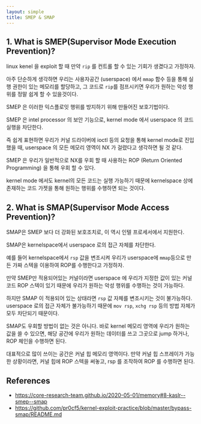 ```yaml
---
layout: simple
title: SMEP & SMAP
---
```


## **1. What is SMEP(Supervisor Mode Execution Prevention)?**

linux kenel 을 exploit 할 때 만약 `rip` 를 컨트롤 할 수 있는 기회가 생겼다고 가정하자.

아주 단순하게 생각하면 우리는 사용자공간 (userspace) 에서 `mmap` 함수 등을 통해 실행 권한이 있는 메모리를 할당하고, 그 코드로 `rip`를 점프시키면 우리가 원하는 악성 행위를 정말 쉽게 할 수 있을것이다. 

SMEP 은 이러한 익스플로잇 행위를 방지하기 위해 만들어진 보호기법이다. 

SMEP 은 intel processor 의 보안 기능으로, kernel mode 에서 userspace 의 코드 실행을 차단한다. 

즉 쉽게 표현하면 우리가 커널 드라이버에 ioctl 등의 요청을 통해 kernel mode로 진입했을 때,  userspace 의 모든 메모리 영역이 NX 가 걸렸다고 생각하면 될 것 같다. 

SMEP 은 우리가 일반적으로 NX를 우회 할 때 사용하는 ROP (Return Oriented Programming) 을 통해 우회 할 수 있다. 

kernel mode 에서도 kernel의 모든 코드는 실행 가능하기 때문에 kernelspace 상에 존재하는 코드 가젯을 통해 원하는 행위를 수행하면 되는 것이다.

## **2. What is SMAP(Supervisor Mode Access Prevention)?**

SMAP은 SMEP 보다 더 강화된 보호조치로, 이 역시 인텔 프로세서에서 지원한다. 

SMAP은 kernelspace에서 userspace 로의 접근 자체를 차단한다. 

예를 들어 kernelspace에서 `rsp` 값을 변조시켜 우리가 userspace에 `mmap`등으로 만든 가짜 스텍을 이용하여 ROP를 수행한다고 가정하자.

만약 SMEP만 적용되어있는 커널이라면 userspace 에 우리가 지정한 값이 있는 커널 코드 ROP 스텍이 있기 때문에 우리가 원하는 악성 행위를 수행하는 것이 가능하다. 

하지만 SMAP 이 적용되어 있는 상태라면 `rsp` 값 자체를 변조시키는 것이 불가능하다. userspace 로의 접근 자체가 불가능하기 때문에 `mov rsp`, `xchg rsp` 등의 방법 자체가 모두 차단되기 때문이다. 

SMAP도 우회할 방법이 없는 것은 아니다. 바로 kernel 메모리 영역에 우리가 원하는 값을 쓸 수 있으면, 해당 공간에 우리가 원하는 데이터를 쓰고 그곳으로 jump 하거나, ROP 체인을 수행하면 된다. 

대표적으로 많이 쓰이는 공간은 커널 힙 메모리 영역이다. 만약 커널 힙 스프레이가 가능한 상황이라면, 커널 힙에 ROP 스텍을 써놓고, rsp 를 조작하여 ROP 를 수행하면 된다. 

## **References**

+ <https://core-research-team.github.io/2020-05-01/memory#8-kaslr--smep--smap>
+ <https://github.com/pr0cf5/kernel-exploit-practice/blob/master/bypass-smap/README.md>

